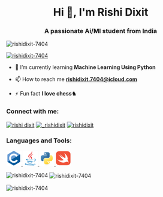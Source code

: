 <h1 align="center">Hi 👋, I'm Rishi Dixit</h1>
<h3 align="center">A passionate Ai/Ml student from India</h3>

<p align="left"> <img src="https://komarev.com/ghpvc/?username=rishidixit-7404&label=Profile%20views&color=0e75b6&style=flat" alt="rishidixit-7404" /> </p>

<p align="left"> <a href="https://github.com/ryo-ma/github-profile-trophy"><img src="https://github-profile-trophy.vercel.app/?username=rishidixit-7404" alt="rishidixit-7404" /></a> </p>

- 🌱 I’m currently learning **Machine Learning Using Python**

- 📫 How to reach me **rishidixit.7404@icloud.com**

- ⚡ Fun fact **I love chess♞**

<h3 align="left">Connect with me:</h3>
<p align="left">
<a href="https://linkedin.com/in/rishi dixit" target="blank"><img align="center" src="https://raw.githubusercontent.com/rahuldkjain/github-profile-readme-generator/master/src/images/icons/Social/linked-in-alt.svg" alt="rishi dixit" height="30" width="40" /></a>
<a href="https://instagram.com/_rishidixit" target="blank"><img align="center" src="https://raw.githubusercontent.com/rahuldkjain/github-profile-readme-generator/master/src/images/icons/Social/instagram.svg" alt="_rishidixit" height="30" width="40" /></a>
<a href="https://www.leetcode.com/rishidixit" target="blank"><img align="center" src="https://raw.githubusercontent.com/rahuldkjain/github-profile-readme-generator/master/src/images/icons/Social/leet-code.svg" alt="rishidixit" height="30" width="40" /></a>
</p>

<h3 align="left">Languages and Tools:</h3>
<p align="left"> <a href="https://www.cprogramming.com/" target="_blank" rel="noreferrer"> <img src="https://raw.githubusercontent.com/devicons/devicon/master/icons/c/c-original.svg" alt="c" width="40" height="40"/> </a> <a href="https://www.java.com" target="_blank" rel="noreferrer"> <img src="https://raw.githubusercontent.com/devicons/devicon/master/icons/java/java-original.svg" alt="java" width="40" height="40"/> </a> <a href="https://www.python.org" target="_blank" rel="noreferrer"> <img src="https://raw.githubusercontent.com/devicons/devicon/master/icons/python/python-original.svg" alt="python" width="40" height="40"/> </a> <a href="https://developer.apple.com/swift/" target="_blank" rel="noreferrer"> <img src="https://raw.githubusercontent.com/devicons/devicon/master/icons/swift/swift-original.svg" alt="swift" width="40" height="40"/> </a> </p>

<p><img align="left" src="https://github-readme-stats.vercel.app/api/top-langs?username=rishidixit-7404&show_icons=true&locale=en&layout=compact" alt="rishidixit-7404" /></p>

<p>&nbsp;<img align="center" src="https://github-readme-stats.vercel.app/api?username=rishidixit-7404&show_icons=true&locale=en" alt="rishidixit-7404" /></p>

<p><img align="center" src="https://github-readme-streak-stats.herokuapp.com/?user=rishidixit-7404&" alt="rishidixit-7404" /></p>

